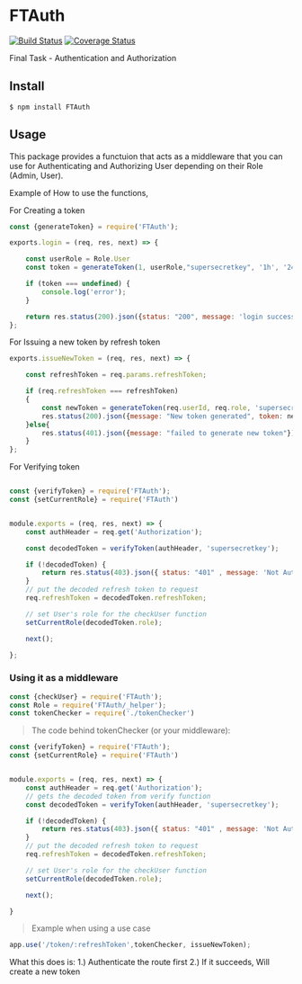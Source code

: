 
# FTAuth 
[![Build Status](https://travis-ci.com/jurelmartin/FTAuth.svg?branch=master)](https://travis-ci.com/jurelmartin/FTAuth)
[![Coverage Status](https://coveralls.io/repos/github/jurelmartin/FTAuth/badge.svg?branch=master)](https://coveralls.io/github/jurelmartin/FTAuth?branch=master)

Final Task - Authentication and Authorization

## Install
    $ npm install FTAuth

## Usage

This package provides a functuion that acts as a middleware that you can use for Authenticating and Authorizing User depending on their Role (Admin, User).

Example of How to use the functions, 

For Creating a token

```javascript
const {generateToken} = require('FTAuth');

exports.login = (req, res, next) => {

    const userRole = Role.User
    const token = generateToken(1, userRole,"supersecretkey", '1h', '24hr');

    if (token === undefined) {
        console.log('error');
    }

    return res.status(200).json({status: "200", message: 'login success', token: token});
};
```

For Issuing a new token by refresh token

```javascript
exports.issueNewToken = (req, res, next) => {

    const refreshToken = req.params.refreshToken;

    if (req.refreshToken === refreshToken)
    {
        const newToken = generateToken(req.userId, req.role, 'supersecretkey', '1h', '24h');
        res.status(200).json({message: "New token generated", token: newToken});
    }else{
        res.status(401).json({message: "failed to generate new token"});
    }
};
```
For Verifying token

```javascript

const {verifyToken} = require('FTAuth');
const {setCurrentRole} = require('FTAuth')


module.exports = (req, res, next) => { 
    const authHeader = req.get('Authorization');

    const decodedToken = verifyToken(authHeader, 'supersecretkey');

    if (!decodedToken) {
        return res.status(403).json({ status: "401" , message: 'Not Authenticated' });
    }
    // put the decoded refresh token to request
    req.refreshToken = decodedToken.refreshToken;

    // set User's role for the checkUser function
    setCurrentRole(decodedToken.role);

    next();

};
```


### Using it as a middleware



```javascript
const {checkUser} = require('FTAuth');
const Role = require('FTAuth/_helper');
const tokenChecker = require('./tokenChecker')
```
> The code behind tokenChecker (or your middleware): 
```javascript
const {verifyToken} = require('FTAuth');
const {setCurrentRole} = require('FTAuth')


module.exports = (req, res, next) => { 
    const authHeader = req.get('Authorization');
    // gets the decoded token from verify function
    const decodedToken = verifyToken(authHeader, 'supersecretkey');

    if (!decodedToken) {
        return res.status(403).json({ status: "401" , message: 'Not Authenticated' });
    }
    // put the decoded refresh token to request
    req.refreshToken = decodedToken.refreshToken;

    // set User's role for the checkUser function
    setCurrentRole(decodedToken.role);

    next();

}

```

> Example when using a use case

```javascript
app.use('/token/:refreshToken',tokenChecker, issueNewToken);
```

What this does is:
1.) Authenticate the route first
2.) If it succeeds, Will create a new token 

